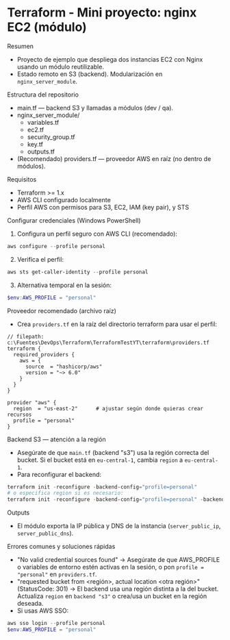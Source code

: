 # Terraform - Mini proyecto: nginx EC2 (módulo)

Resumen
- Proyecto de ejemplo que despliega dos instancias EC2 con Nginx usando un módulo reutilizable.
- Estado remoto en S3 (backend). Modularización en `nginx_server_module`.

Estructura del repositorio
- main.tf — backend S3 y llamadas a módulos (dev / qa).
- nginx_server_module/
  - variables.tf
  - ec2.tf
  - security_group.tf
  - key.tf
  - outputs.tf
- (Recomendado) providers.tf — proveedor AWS en raíz (no dentro de módulos).

Requisitos
- Terraform >= 1.x
- AWS CLI configurado localmente
- Perfil AWS con permisos para S3, EC2, IAM (key pair), y STS

Configurar credenciales (Windows PowerShell)
1. Configura un perfil seguro con AWS CLI (recomendado):
```powershell
aws configure --profile personal
```
2. Verifica el perfil:
```powershell
aws sts get-caller-identity --profile personal
```
3. Alternativa temporal en la sesión:
```powershell
$env:AWS_PROFILE = "personal"
```

Proveedor recomendado (archivo raíz)
- Crea `providers.tf` en la raíz del directorio terraform para usar el perfil:
```hcl
// filepath: c:\Fuentes\DevOps\Terraform\TerraformTestYT\terraform\providers.tf
terraform {
  required_providers {
    aws = {
      source  = "hashicorp/aws"
      version = "~> 6.0"
    }
  }
}

provider "aws" {
  region  = "us-east-2"      # ajustar según donde quieras crear recursos
  profile = "personal"
}
```

Backend S3 — atención a la región
- Asegúrate de que `main.tf` (backend "s3") usa la región correcta del bucket. Si el bucket está en `eu-central-1`, cambia `region` a `eu-central-1`.
- Para reconfigurar el backend:
```powershell
terraform init -reconfigure -backend-config="profile=personal"
# o especifica region si es necesario:
terraform init -reconfigure -backend-config="profile=personal" -backend-config="region=eu-central-1"
```

Outputs
- El módulo exporta la IP pública y DNS de la instancia (`server_public_ip`, `server_public_dns`).

Errores comunes y soluciones rápidas
- "No valid credential sources found" → Asegúrate de que AWS_PROFILE o variables de entorno estén activas en la sesión, o pon `profile = "personal"` en `providers.tf`.
- "requested bucket from <región>, actual location <otra región>" (StatusCode: 301) → El backend usa una región distinta a la del bucket. Actualiza `region` en `backend "s3"` o crea/usa un bucket en la región deseada.
- Si usas AWS SSO:
```powershell
aws sso login --profile personal
$env:AWS_PROFILE = "personal"
```
